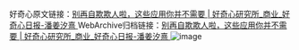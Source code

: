 好奇心原文链接：[别再自欺欺人啦，这些应用你并不需要 | 好奇心研究所_商业_好奇心日报-潘姜汐熹 ](https://www.qdaily.com/articles/12090.html)
WebArchive归档链接：[别再自欺欺人啦，这些应用你并不需要 | 好奇心研究所_商业_好奇心日报-潘姜汐熹 ](http://web.archive.org/web/20190623171911/https://www.qdaily.com/articles/12090.html)
![image](http://ww3.sinaimg.cn/large/007d5XDply1g3wyhxuyf2j30u043q1kx)
